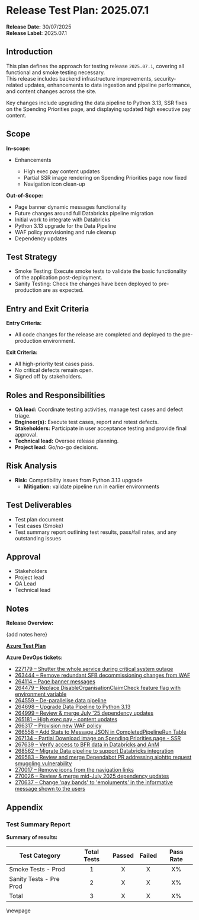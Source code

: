 ﻿# Release Test Plan: 2025.07.1

**Release Date:** 30/07/2025  
**Release Label:** 2025.07.1

## Introduction

This plan defines the approach for testing release `2025.07.1`, covering all functional and smoke testing necessary.  
This release includes backend infrastructure improvements, security-related updates, enhancements to data ingestion and pipeline performance, and content changes across the site.

Key changes include upgrading the data pipeline to Python 3.13, SSR fixes on the Spending Priorities page, and displaying updated high executive pay content.

## Scope

**In-scope:**

- Enhancements

    - High exec pay content updates
    - Partial SSR image rendering on Spending Priorities page now fixed
    - Navigation icon clean-up

    
**Out-of-Scope:**

- Page banner dynamic messages functionality
- Future changes around full Databricks pipeline migration
- Initial work to integrate with Databricks
- Python 3.13 upgrade for the Data Pipeline
- WAF policy provisioning and rule cleanup
- Dependency updates

## Test Strategy

- Smoke Testing: Execute smoke tests to validate the basic functionality of the application post-deployment.
- Sanity Testing: Check the changes have been deployed to pre-production are as expected.

## Entry and Exit Criteria

**Entry Criteria:**

- All code changes for the release are completed and deployed to the pre-production environment.

**Exit Criteria:**

- All high-priority test cases pass.
- No critical defects remain open.
- Signed off by stakeholders.

## Roles and Responsibilities

- **QA lead:** Coordinate testing activities, manage test cases and defect triage.
- **Engineer(s):** Execute test cases, report and retest defects.
- **Stakeholders:** Participate in user acceptance testing and provide final approval.
- **Technical lead:** Oversee release planning.
- **Project lead:** Go/no-go decisions.

## Risk Analysis

- **Risk:** Compatibility issues from Python 3.13 upgrade
    - **Mitigation:** validate pipeline run in earlier environments 

## Test Deliverables

- Test plan document
- Test cases (Smoke)
- Test summary report outlining test results, pass/fail rates, and any outstanding issues

## Approval

- Stakeholders
- Project lead
- QA Lead
- Technical lead

## Notes

**Release Overview:**

{add notes here} 

**[Azure Test Plan](https://dfe-ssp.visualstudio.com/s198-DfE-Benchmarking-service/_testPlans/define?planId=271580&suiteId=271581)**

**Azure DevOps tickets:**

- [227179 – Shutter the whole service during critical system outage](https://dev.azure.com/dfe-ssp/s198-DfE-Benchmarking-service/_workitems/edit/227179)
- [263444 – Remove redundant SFB decommissioning changes from WAF](https://dev.azure.com/dfe-ssp/s198-DfE-Benchmarking-service/_workitems/edit/263444)
- [264114 – Page banner messages](https://dev.azure.com/dfe-ssp/s198-DfE-Benchmarking-service/_workitems/edit/264114)
- [264479 – Replace DisableOrganisationClaimCheck feature flag with environment variable](https://dev.azure.com/dfe-ssp/s198-DfE-Benchmarking-service/_workitems/edit/264479)
- [264559 – De-parallelise data pipeline](https://dev.azure.com/dfe-ssp/s198-DfE-Benchmarking-service/_workitems/edit/264559)
- [264698 – Upgrade Data Pipeline to Python 3.13](https://dev.azure.com/dfe-ssp/s198-DfE-Benchmarking-service/_workitems/edit/264698)
- [264999 – Review & merge July '25 dependency updates](https://dev.azure.com/dfe-ssp/s198-DfE-Benchmarking-service/_workitems/edit/264999)
- [265181 – High exec pay - content updates](https://dev.azure.com/dfe-ssp/s198-DfE-Benchmarking-service/_workitems/edit/265181)
- [266317 – Provision new WAF policy](https://dev.azure.com/dfe-ssp/s198-DfE-Benchmarking-service/_workitems/edit/266317)
- [266558 – Add Stats to Message JSON in CompletedPipelineRun Table](https://dev.azure.com/dfe-ssp/s198-DfE-Benchmarking-service/_workitems/edit/266558)
- [267134 – Partial Download image on Spending Priorities page - SSR](https://dev.azure.com/dfe-ssp/s198-DfE-Benchmarking-service/_workitems/edit/267134)
- [267639 – Verify access to BFR data in Databricks and AnM](https://dev.azure.com/dfe-ssp/s198-DfE-Benchmarking-service/_workitems/edit/267639)
- [268562 – Migrate Data pipeline to support Databricks integration](https://dev.azure.com/dfe-ssp/s198-DfE-Benchmarking-service/_workitems/edit/268562)
- [269583 – Review and merge Dependabot PR addressing aiohttp request smuggling vulnerability](https://dev.azure.com/dfe-ssp/s198-DfE-Benchmarking-service/_workitems/edit/269583)
- [270017 – Remove icons from the navigation links](https://dev.azure.com/dfe-ssp/s198-DfE-Benchmarking-service/_workitems/edit/270017)
- [270026 – Review & merge mid-July 2025 dependency updates](https://dev.azure.com/dfe-ssp/s198-DfE-Benchmarking-service/_workitems/edit/270026)
- [270637 – Change 'pay bands' to 'emoluments' in the informative message shown to the users](https://dev.azure.com/dfe-ssp/s198-DfE-Benchmarking-service/_workitems/edit/270637)

## Appendix

### Test Summary Report

**Summary of results:**

| Test Category           | Total Tests | Passed | Failed | Pass Rate |
|-------------------------|:-----------:|:------:|:------:|:---------:|
| Smoke Tests - Prod      |      1      |   X    |   X    |    X%     |
| Sanity Tests - Pre Prod |      2      |   X    |   X    |    X%     |
| Total                   |      3      |   X    |   X    |    X%     |

<!-- Leave the rest of this page blank -->
\newpage
